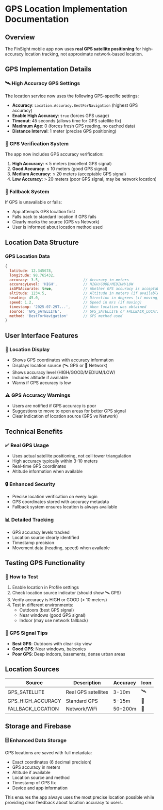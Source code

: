 # GPS Location Implementation Documentation

## Overview

The FinSight mobile app now uses **real GPS satellite positioning** for high-accuracy location tracking, not approximate network-based location.

## GPS Implementation Details

### 🛰️ **High Accuracy GPS Settings**

The location service now uses the following GPS-specific settings:

- **Accuracy**: `Location.Accuracy.BestForNavigation` (highest GPS accuracy)
- **Enable High Accuracy**: `true` (forces GPS usage)
- **Timeout**: 45 seconds (allows time for GPS satellite fix)
- **Maximum Age**: 0 (forces fresh GPS reading, no cached data)
- **Distance Interval**: 1 meter (precise GPS positioning)

### 📡 **GPS Verification System**

The app now includes GPS accuracy verification:

1. **High Accuracy**: ≤ 5 meters (excellent GPS signal)
2. **Good Accuracy**: ≤ 10 meters (good GPS signal)
3. **Medium Accuracy**: ≤ 20 meters (acceptable GPS signal)
4. **Low Accuracy**: > 20 meters (poor GPS signal, may be network location)

### 🔄 **Fallback System**

If GPS is unavailable or fails:
- App attempts GPS location first
- Falls back to standard location if GPS fails
- Clearly marks the source (GPS vs Network)
- User is informed about location method used

## Location Data Structure

### GPS Location Data
```javascript
{
  latitude: 12.345678,
  longitude: 98.765432,
  accuracy: 3.5,                    // Accuracy in meters
  accuracyLevel: 'HIGH',            // HIGH/GOOD/MEDIUM/LOW
  isGPSAccurate: true,              // Whether GPS accuracy is acceptable
  altitude: 1234.5,                 // Altitude in meters (if available)
  heading: 45.0,                    // Direction in degrees (if moving)
  speed: 1.2,                       // Speed in m/s (if moving)
  timestamp: '2025-07-29T...',      // When location was obtained
  source: 'GPS_SATELLITE',          // GPS_SATELLITE or FALLBACK_LOCATION
  method: 'BestForNavigation'       // GPS method used
}
```

## User Interface Features

### 📱 **Location Display**
- Shows GPS coordinates with accuracy information
- Displays location source (🛰️ GPS or 📶 Network)
- Shows accuracy level (HIGH/GOOD/MEDIUM/LOW)
- Includes altitude if available
- Warns if GPS accuracy is low

### ⚠️ **GPS Accuracy Warnings**
- Users are notified if GPS accuracy is poor
- Suggestions to move to open areas for better GPS signal
- Clear indication of location source (GPS vs Network)

## Technical Benefits

### ✅ **Real GPS Usage**
- Uses actual satellite positioning, not cell tower triangulation
- High accuracy typically within 3-10 meters
- Real-time GPS coordinates
- Altitude information when available

### 🔒 **Enhanced Security**
- Precise location verification on every login
- GPS coordinates stored with accuracy metadata
- Fallback system ensures location is always available

### 📊 **Detailed Tracking**
- GPS accuracy levels tracked
- Location source clearly identified
- Timestamp precision
- Movement data (heading, speed) when available

## Testing GPS Functionality

### 🧪 **How to Test**
1. Enable location in Profile settings
2. Check location source indicator (should show 🛰️ GPS)
3. Verify accuracy is HIGH or GOOD (< 10 meters)
4. Test in different environments:
   - Outdoors (best GPS signal)
   - Near windows (good GPS signal)
   - Indoor (may use network fallback)

### 📍 **GPS Signal Tips**
- **Best GPS**: Outdoors with clear sky view
- **Good GPS**: Near windows, balconies
- **Poor GPS**: Deep indoors, basements, dense urban areas

## Location Sources

| Source | Description | Accuracy | Icon |
|--------|-------------|----------|------|
| GPS_SATELLITE | Real GPS satellites | 3-10m | 🛰️ |
| GPS_HIGH_ACCURACY | Standard GPS | 5-15m | 📡 |
| FALLBACK_LOCATION | Network/WiFi | 50-200m | 📶 |

## Storage and Firebase

### 🗄️ **Enhanced Data Storage**
GPS locations are saved with full metadata:
- Exact coordinates (6 decimal precision)
- GPS accuracy in meters
- Altitude if available
- Location source and method
- Timestamp of GPS fix
- Device and app information

This ensures the app always uses the most precise location possible while providing clear feedback about location accuracy to users.
